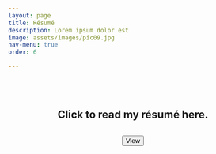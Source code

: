 ```yaml
---
layout: page
title: Résumé
description: Lorem ipsum dolor est
image: assets/images/pic09.jpg
nav-menu: true
order: 6

---
```

<center>
<br><br>
	<h2>Click to read my résumé here.<h2>

<button type="submit" onclick="window.open('Michaela_Blanchfield_CV_2022.pdf')">View</button>

